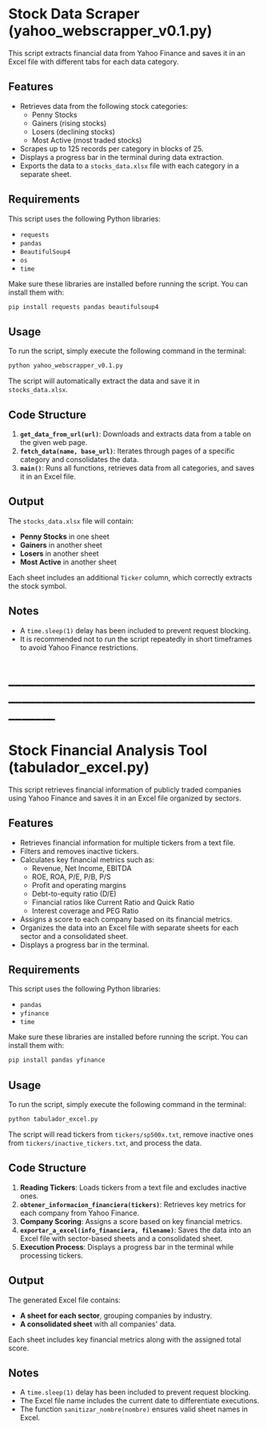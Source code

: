 # Stock Data Scraper (yahoo_webscrapper_v0.1.py)

This script extracts financial data from Yahoo Finance and saves it in an Excel file with different tabs for each data category.

## Features
- Retrieves data from the following stock categories:
  - Penny Stocks
  - Gainers (rising stocks)
  - Losers (declining stocks)
  - Most Active (most traded stocks)
- Scrapes up to 125 records per category in blocks of 25.
- Displays a progress bar in the terminal during data extraction.
- Exports the data to a `stocks_data.xlsx` file with each category in a separate sheet.

## Requirements
This script uses the following Python libraries:
- `requests`
- `pandas`
- `BeautifulSoup4`
- `os`
- `time`

Make sure these libraries are installed before running the script. You can install them with:
```sh
pip install requests pandas beautifulsoup4
```

## Usage
To run the script, simply execute the following command in the terminal:
```sh
python yahoo_webscrapper_v0.1.py
```
The script will automatically extract the data and save it in `stocks_data.xlsx`.

## Code Structure
1. **`get_data_from_url(url)`**: Downloads and extracts data from a table on the given web page.
2. **`fetch_data(name, base_url)`**: Iterates through pages of a specific category and consolidates the data.
3. **`main()`**: Runs all functions, retrieves data from all categories, and saves it in an Excel file.

## Output
The `stocks_data.xlsx` file will contain:
- **Penny Stocks** in one sheet
- **Gainers** in another sheet
- **Losers** in another sheet
- **Most Active** in another sheet

Each sheet includes an additional `Ticker` column, which correctly extracts the stock symbol.

## Notes
- A `time.sleep(1)` delay has been included to prevent request blocking.
- It is recommended not to run the script repeatedly in short timeframes to avoid Yahoo Finance restrictions.
# _________________________________________________________________________________
# Stock Financial Analysis Tool (tabulador_excel.py)

This script retrieves financial information of publicly traded companies using Yahoo Finance and saves it in an Excel file organized by sectors.

## Features
- Retrieves financial information for multiple tickers from a text file.
- Filters and removes inactive tickers.
- Calculates key financial metrics such as:
  - Revenue, Net Income, EBITDA
  - ROE, ROA, P/E, P/B, P/S
  - Profit and operating margins
  - Debt-to-equity ratio (D/E)
  - Financial ratios like Current Ratio and Quick Ratio
  - Interest coverage and PEG Ratio
- Assigns a score to each company based on its financial metrics.
- Organizes the data into an Excel file with separate sheets for each sector and a consolidated sheet.
- Displays a progress bar in the terminal.

## Requirements
This script uses the following Python libraries:
- `pandas`
- `yfinance`
- `time`

Make sure these libraries are installed before running the script. You can install them with:
```sh
pip install pandas yfinance
```

## Usage
To run the script, simply execute the following command in the terminal:
```sh
python tabulador_excel.py
```
The script will read tickers from `tickers/sp500x.txt`, remove inactive ones from `tickers/inactive_tickers.txt`, and process the data.

## Code Structure
1. **Reading Tickers**: Loads tickers from a text file and excludes inactive ones.
2. **`obtener_informacion_financiera(tickers)`**: Retrieves key metrics for each company from Yahoo Finance.
3. **Company Scoring**: Assigns a score based on key financial metrics.
4. **`exportar_a_excel(info_financiera, filename)`**: Saves the data into an Excel file with sector-based sheets and a consolidated sheet.
5. **Execution Process**: Displays a progress bar in the terminal while processing tickers.

## Output
The generated Excel file contains:
- **A sheet for each sector**, grouping companies by industry.
- **A consolidated sheet** with all companies' data.

Each sheet includes key financial metrics along with the assigned total score.

## Notes
- A `time.sleep(1)` delay has been included to prevent request blocking.
- The Excel file name includes the current date to differentiate executions.
- The function `sanitizar_nombre(nombre)` ensures valid sheet names in Excel.

